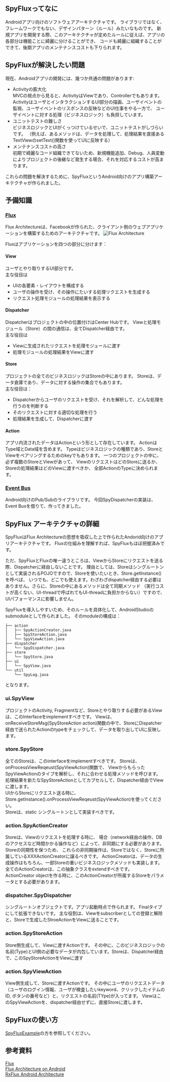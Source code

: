 ## SpyFluxってなに
Androidアプリ向けのソフトウェアアーキテクチャです。
ライブラリではなく、フレームワークでもない、デザインパターン（ルール）みたいなものです。
新規アプリを開発する際、このアーキテクチャが定めたルールに従えば、アプリの各部分は機能ことに綺麗に分けることができ、
コードも綺麗に組織することができて、後期アプリのメンテナンスコストも下りられます。

## SpyFluxが解決したい問題
現在、Androidアプリの開発には、幾つか共通の問題があります:
- Activityの膨大化  
MVCの視点から見ると、ActivityはViewであり、Controllerでもあります。
ActivityはユーザとインタラクションするUI部分の描画、ユーザイベントの監視、ユーザイベントのリスポンスの反映などのUI仕事をやる一方で、
ユーザイベントに対する処理（ビジネスロジック）も負担しています。
- ユニットテストの難しさ  
ビジネスロジックとUIがくっつけているせいで、ユニットテストがしづらいです。
（例えば、あるメソッドは、データを処理して、処理結果を直接あるTextViewのsetText()関数を使ってUIに反映する）
- メンテナンスコストの高さ  
初期で綺麗なコード組織できてないため、新規機能追加、Debug、人員変動によりプロジェクトの後継など発生する場合、それを対応するコストが高まります。

これらの問題を解決するために、SpyFluxというAndroid向けのアプリ構築アーキテクチャが作られました。

## 予備知識
### [Flux](http://facebook.github.io/flux/)
Flux Architectureは、Facebookが作られた、クライアント側のウェブアプリケーションを構築するためのアーキテクチャです。
![Flux Architecture](http://facebook.github.io/flux/img/flux-simple-f8-diagram-explained-1300w.png)

Fluxはアプリケーションを四つの部分に分けます：
#### View
ユーザとやり取りするUI部分です。  
主な役目は
- UIの各要素・レイアウトを構成する
- ユーザの操作を受け、その操作にたいする処理リクエストを生成する
- リクエスト処理モジュールの処理結果を表示する

#### Dispatcher
Dispatcherはプロジェクトの中の位置付けはCenter Hubです。
Viewと処理モジュール（Store）の間の通信は、全てDispatcher経由です。  
主な役目は
- Viewに生成されたリクエストを処理モジュールに渡す
- 処理モジュールの処理結果をViewに渡す

#### Store
プロジェクトの全てのビジネスロジックはStoreの中にあります。
Storeは、データ倉庫であり、データに対する操作の集合でもあります。  
主な役目は：
- Dispatcherからユーザのリクエストを受け、それを解析して、どんな処理を行うのを判断する
- そのリクエストに対する適切な処理を行う
- 処理結果を生成して、Dispatcherに渡す

#### Action
アプリ内流されたデータはActionという形として存在しています。
ActionはType域とData域を含めます。
Typeはビジネスロジックの種類であり、StoreとViewをペアリングするためのkeyでもあります。
一つのプロジェクトの中に、必ず複数のStoreとViewがあって、
ViewのリクエストはどのStoreに送るか、
Storeの処理結果はどのViewに渡すべきか、
全部ActionのTypeに決められます。

### [Event Bus](https://github.com/greenrobot/EventBus)
Android向けのPub/Subのライブラリです。
今回SpyDispatcherの実装は、Event Busを借りて、作ってきました。

## SpyFlux アーキテクチャの詳細
SpyFluxはFlux Architectureの思想を吸収した上で作られたAndorid向けのアプリアーキテクチャです。
Fluxの仕組みを理解すれば、SpyFluxもほぼ把握済みです。

ただ、SpyFluxとFluxの唯一違うところは、ViewからStoreにリクエストを送る際、Dispatcherに経由しないことです。
理由としては、Storeはシングルートンとして実装されるPOJOですので、Storeを使いたいとき、Store.getInstance()を呼べば、
いつでも、どこでも使えます。わざわざdispatcher経由する必要はありません。さらに、Storeの中にあるメソッドは全て同期メソッド
（実行コストが高くない、UI-threadで呼ばれてもUI-threadに負担かからない）ですので、UIパフォーマンスに影響しません。

SpyFluxを導入しやすいため、そのルールを具体化して、AndroidStudioのsubmoduleとして作られました。
そのmoduleの構成は：
```
├── action
│   ├── SpyActionCreator.java
│   ├── SpyStoreAction.java
│   └── SpyViewAction.java
├── dispatcher
│   └── SpyDispatcher.java
├── store
│   └── SpyStore.java
├── ui
│   └── SpyView.java
└── util
    └── SpyLog.java
```
となります。

### ui.SpyView
プロジェクトのActivity, Fragmentなど、Storeとやり取りする必要があるViewは、このInterfaceをimplementすべきです。
Viewは、onReceiveStoreMsg(SpyStoreAction action)関数の中で、StoreにDispatcher経由で送られたActionのtypeをチェックして、データを取り出してUIに反映します。

### store.SpyStore
全てのStoreは、このinterfaceをimplementすべきです。
Storeは、onProcessViewReqeust(SpyViewAction)関数で、
ViewからもらったSpyViewActionのタイプを解析し、それに合わせる処理メソッドを呼びます。
処理結果を新たなSpyStoreActionとしてカプセルして、Dispatcher経由でViewに渡します。  
UIからStoreにリクエスト送る時に、Store.getInstance().onProcessViewReqeust(SpyViewAction)を使ってください。  
Storeは、static シングルートンとして実装すべきです。

### action.SpyActionCreator
Storeは、Viewのリクエストを処理する時に、
場合（network経由の操作、DBのアクセスなど時間かかる操作など）によって、非同期にする必要があります。
Storeの同期性を保つため、
これらの非同期操作は、Storeではなく、Storeに所属しているXXXActionCreatorに譲るべきです。
ActionCreatorは、データの生成操作はもちろん、一部Storeの重いビジネスロジックメソッドも実装します。  
全てのActionCreatorは、この抽象クラスをextendすべきです。  
ActionCreator objectを作る時に、このActionCreatorが所属するStoreをパラメータとする必要があります。  

### dispatcher.SpyDispatcher
シングルートンオブジェクトです。アプリ起動時点で作られます。
Finalタイプにして拡張できないです。
主な役割は、Viewをsubscriberとしての登録と解除と、Storeで生成したStroeActionをViewに送ることです。

### action.SpyStoreAction
Store側生成して、Viewに渡すActionです。
その中に、このビジネスロジックの名前(Type)とUI側の必要なデータが内包しています。Storeは、Dispatcher経由で、このSpyStoreActionをViewに渡す

### action.SpyViewAction
View側生成して、Storeに渡すActionです。
その中にユーザのリクエストデータ（ユーザのログイン情報、ユーザが検査したいkeyword、クリックしたイテムのID, ボタンの番号など）と、リクエストの名前(TYpe)が入ってます。
ViewはこのSpyViewActionを、dispatcher経由せずに、直接Storeに渡します。


## SpyFluxの使い方
[SpyFluxExample](https://github.com/Huang-Liangjin/SpyFluxExample)の方を参照してください。

## 参考資料
[Flux](http://facebook.github.io/flux/)  
[Flux Architecture on Android](http://lgvalle.xyz/2015/08/04/flux-architecture/)  
[RxFlux Android Architecture](https://medium.com/swlh/rxflux-android-architecture-94f77c857aa2#.lgdqvvjpu)  

